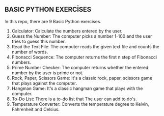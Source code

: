 ## BASIC PYTHON EXERCİSES

In this repo, there are 9 Basic Python exercises. 
  1. Calculator: Calculate the numbers entered by the user.
  2. Guess the Number: The computer picks a number 1-100 and the user tries to guess this number.
  3. Read the Text File: The computer reads the given text file and counts the number of words.
  4. Fibonacci Sequence: The computer returns the first n step of Fibonacci numbers.
  5. Prime Number Checker: The computer returns whether the entered number by the user is prime or not.
  6. Rock, Paper, Scissors Game: It's a classic rock, paper, scissors game that plays against the computer.
  7. Hangman Game: It's a classic hangman game that plays with the computer.
  8. To-Do List: There is a to-do list that The user can add to do's.
  9. Temperature Converter: Converts the temperature degree to Kelvin, Fahrenheit and Celsius.
